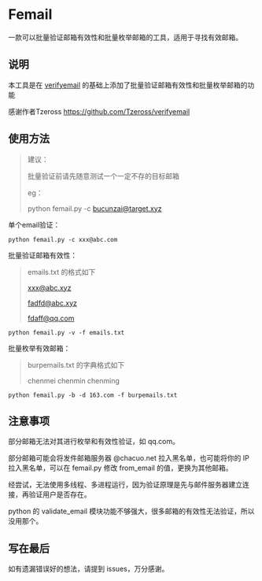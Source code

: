 # Femail

一款可以批量验证邮箱有效性和批量枚举邮箱的工具，适用于寻找有效邮箱。

## 说明

本工具是在 [verifyemail](https://github.com/Tzeross/verifyemail) 的基础上添加了批量验证邮箱有效性和批量枚举邮箱的功能

感谢作者Tzeross https://github.com/Tzeross/verifyemail

## 使用方法

>   建议：
>
>   批量验证前请先随意测试一个一定不存的目标邮箱
>
>   eg：
>
>   python femail.py -c bucunzai@target.xyz

单个email验证：

```
python femail.py -c xxx@abc.com
```

批量验证邮箱有效性：

>   emails.txt 的格式如下
>
>   xxx@abc.xyz
>
>   fadfd@abc.xyz
>
>   fdaff@qq.com

```
python femail.py -v -f emails.txt
```

批量枚举有效邮箱：

>   burpemails.txt 的字典格式如下
>
>   chenmei
>   chenmin
>   chenming

```
python femail.py -b -d 163.com -f burpemails.txt
```

## 注意事项

部分邮箱无法对其进行枚举和有效性验证，如 qq.com。

部分邮箱可能会将发件邮箱服务器 @chacuo.net 拉入黑名单，也可能将你的 IP 拉入黑名单，可以在 femail.py 修改 from_email 的值，更换为其他邮箱。

经尝试，无法使用多线程、多进程运行，因为验证原理是先与邮件服务器建立连接，再验证用户是否存在。

python 的 validate_email 模块功能不够强大，很多邮箱的有效性无法验证，所以没用那个。



## 写在最后

如有遗漏错误好的想法，请提到 issues，万分感谢。
